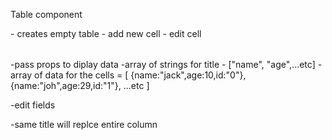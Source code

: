 Table component
<Table> - creates empty table
    - add new cell 
    - edit cell


<Table title={title} data={data}>
    -pass props to diplay data
    -array of strings for title - ["name", "age",...etc]
    -array of data for the cells = 
    [
        {name:"jack",age:10,id:"0"},
        {name:"joh",age:29,id:"1"},
        ...etc
    ]


-edit fields

-same title will replce entire column